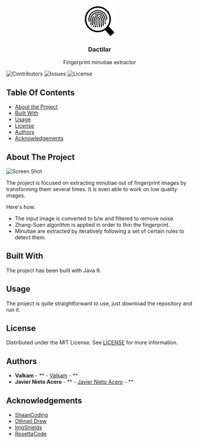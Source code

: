 <br/>
<p align="center">
  <a href="https://github.com/Valkam-Git/Dactilar">
    <img src="images/logo.png" alt="Logo" width="80" height="80">
  </a>

  <h3 align="center">Dactilar</h3>

  <p align="center">
    Fingerprint minutiae extractor
  </p>
</p>

![Contributors](https://img.shields.io/github/contributors/Valkam-Git/Dactilar?color=dark-green) ![Issues](https://img.shields.io/github/issues/Valkam-Git/Dactilar) ![License](https://img.shields.io/github/license/Valkam-Git/Dactilar) 

## Table Of Contents

* [About the Project](#about-the-project)
* [Built With](#built-with)
* [Usage](#usage)
* [License](#license)
* [Authors](#authors)
* [Acknowledgements](#acknowledgements)

## About The Project

![Screen Shot](https://user-images.githubusercontent.com/82890199/190621281-c7ebf692-099d-4f49-9ded-63a05f50b934.PNG)

The project is focused on extracting minutiae out of fingerprint images by transforming them several times. It is even able to work on low quality images.

Here's how:

* The input image is converted to b/w and filtered to remove noise.
* Zhang-Suen algorithm is applied in order to thin the fingerprint.
* Minutiae are extracted by iteratively following a set of certain rules to detect them.

## Built With

The project has been built with Java 9.

## Usage

The project is quite straightforward to use, just download the repository and run it.

## License

Distributed under the MIT License. See [LICENSE](https://github.com/Valkam-Git/Dactilar/blob/main/LICENSE.md) for more information.

## Authors

* **Valkam** - ** - [Valkam](https://github.com/Valkam-Git/) - **
* **Javier Nieto Acero** - ** - [Javier Nieto Acero]() - **

## Acknowledgements

* [ShaanCoding](https://github.com/ShaanCoding/)
* [Othneil Drew](https://github.com/othneildrew/Best-README-Template)
* [ImgShields](https://shields.io/)
* [RosettaCode](https://rosettacode.org)
